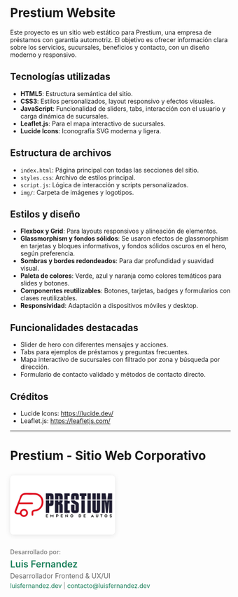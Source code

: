 # Prestium Website

Este proyecto es un sitio web estático para Prestium, una empresa de préstamos con garantía automotriz. El objetivo es ofrecer información clara sobre los servicios, sucursales, beneficios y contacto, con un diseño moderno y responsivo.

## Tecnologías utilizadas

- **HTML5**: Estructura semántica del sitio.
- **CSS3**: Estilos personalizados, layout responsivo y efectos visuales.
- **JavaScript**: Funcionalidad de sliders, tabs, interacción con el usuario y carga dinámica de sucursales.
- **Leaflet.js**: Para el mapa interactivo de sucursales.
- **Lucide Icons**: Iconografía SVG moderna y ligera.

## Estructura de archivos

- `index.html`: Página principal con todas las secciones del sitio.
- `styles.css`: Archivo de estilos principal.
- `script.js`: Lógica de interacción y scripts personalizados.
- `img/`: Carpeta de imágenes y logotipos.

## Estilos y diseño

- **Flexbox y Grid**: Para layouts responsivos y alineación de elementos.
- **Glassmorphism y fondos sólidos**: Se usaron efectos de glassmorphism en tarjetas y bloques informativos, y fondos sólidos oscuros en el hero, según preferencia.
- **Sombras y bordes redondeados**: Para dar profundidad y suavidad visual.
- **Paleta de colores**: Verde, azul y naranja como colores temáticos para slides y botones.
- **Componentes reutilizables**: Botones, tarjetas, badges y formularios con clases reutilizables.
- **Responsividad**: Adaptación a dispositivos móviles y desktop.

## Funcionalidades destacadas

- Slider de hero con diferentes mensajes y acciones.
- Tabs para ejemplos de préstamos y preguntas frecuentes.
- Mapa interactivo de sucursales con filtrado por zona y búsqueda por dirección.
- Formulario de contacto validado y métodos de contacto directo.

## Créditos

- Lucide Icons: https://lucide.dev/
- Leaflet.js: https://leafletjs.com/

---

# Prestium - Sitio Web Corporativo



<div align="left" style="margin: 2em 0;">
 <img src="img/logo-prestium-horizontal.jpg" alt="Prestium Logo" width="240" style="border-radius: 8px; box-shadow: 0 2px 12px rgba(0,0,0,0.1); margin-bottom: 1.5em;" />
 <br/>
 <p style="font-size:1em; color:#777; margin: 0.5em 0; font-weight: 500;">Desarrollado por:</p>
 <h2 style="color:#1a7f5a; margin: 0.2em 0; font-weight: 600;">Luis Fernandez</h2>
 <p style="font-size:1.1em; color:#666; margin: 0.3em 0;">Desarrollador Frontend & UX/UI</p>
 <p style="color:#888; margin: 0;">
   <a href="https://luisfernandez.dev" style="color:#1a7f5a; text-decoration:none;">luisfernandez.dev</a> | 
   <a href="mailto:contacto@luisfernandez.dev" style="color:#1a7f5a; text-decoration:none;">contacto@luisfernandez.dev</a>
 </p>
</div>